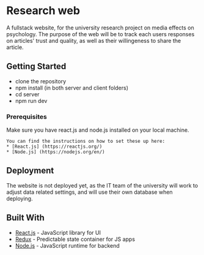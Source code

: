 # Research web

A fullstack website, for the university research project on media effects on psychology. 
The purpose of the web will be to track each users responses on articles' trust and quality, as well as their willingeness to share the article.  

## Getting Started

* clone the repository
* npm install (in both server and client folders)
* cd server
* npm run dev

### Prerequisites

Make sure you have react.js and node.js installed on your local machine. 

```
You can find the instructions on how to set these up here: 
* [React.js] (https://reactjs.org/)
* [Node.js] (https://nodejs.org/en/)
```

## Deployment

The website is not deployed yet, as the IT team of the university will work to adjust data related settings, and will use their own database when deploying. 

## Built With

* [React.js](https://reactjs.org/) - JavaScript library for UI
* [Redux](https://redux.js.org/) - Predictable state container for JS apps
* [Node.js](https://nodejs.org/en/) - JavaScript runtime for backend

